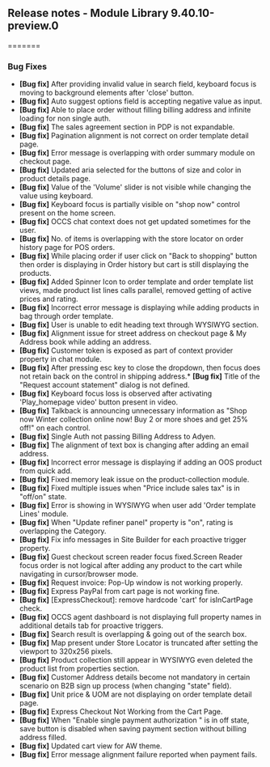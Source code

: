 ## Release notes - Module Library 9.40.10-preview.0
=======

### Bug Fixes

* **[Bug fix]** After providing invalid value in search field, keyboard focus is moving to background elements after 'close' button.
* **[Bug fix]** Auto suggest options field is accepting negative value as input.
* **[Bug fix]** Able to place order without filling billing address and infinite loading for non single auth.
* **[Bug fix]** The sales agreement section in PDP is not expandable.
* **[Bug fix]** Pagination alignment is not correct on order template detail page.
* **[Bug fix]** Error message is overlapping with order summary module on checkout page.
* **[Bug fix]** Updated aria selected for the buttons of size and color in product details page.
* **[Bug fix]** Value of the 'Volume' slider is not visible while changing the value using keyboard.
* **[Bug fix]** Keyboard focus is partially visible on "shop now" control present on the home screen.
* **[Bug fix]** OCCS chat context does not get updated sometimes for the user.
* **[Bug fix]** No. of items is overlapping with the store locator on order history page for POS orders.
* **[Bug fix]** While placing order if user click on "Back to shopping" button then order is displaying in Order history but cart is still displaying the products.
* **[Bug fix]** Added Spinner Icon to order template and order template list views, made product list lines calls parallel, removed getting of active prices and rating.
* **[Bug fix]** Incorrect error message is displaying while adding products in bag through order template.
* **[Bug fix]** User is unable to edit heading text through WYSIWYG section.
* **[Bug fix]** Alignment issue for street address on checkout page & My Address book while adding an address.
* **[Bug fix]** Customer token is exposed as part of context provider property in chat module.
* **[Bug fix]** After pressing esc key to close the dropdown, then focus does not retain back on the control in shipping address.* **[Bug fix]** Title of the "Request account statement" dialog is not defined.  
* **[Bug fix]** Keyboard focus loss is observed after activating 'Play_homepage video' button present in video.
* **[Bug fix]** Talkback is announcing unnecessary information as "Shop now Winter collection online now! Buy 2 or more shoes and get 25% off!" on each control.
* **[Bug fix]** Single Auth not passing Billing Address to Adyen.
* **[Bug fix]** The alignment of text box is changing after adding an email address.
* **[Bug fix]** Incorrect error message is displaying if adding an OOS product from quick add.
* **[Bug fix]** Fixed memory leak issue on the product-collection module.
* **[Bug fix]** Fixed multiple issues when "Price include sales tax" is in "off/on" state.
* **[Bug fix]** Error is showing in WYSIWYG when user add 'Order template Lines' module.
* **[Bug fix]** When "Update refiner panel" property is "on", rating is overlapping the Category.
* **[Bug fix]** Fix info messages in Site Builder for each proactive trigger property.
* **[Bug fix]** Guest checkout screen reader focus fixed.Screen Reader focus order is not logical after adding any product to the cart while navigating in cursor/browser mode.
* **[Bug fix]** Request invoice: Pop-Up window is not working properly.
* **[Bug fix]** Express PayPal from cart page is not working fine.
* **[Bug fix]** [ExpressCheckout]: remove hardcode 'cart' for isInCartPage check.
* **[Bug fix]** OCCS agent dashboard is not displaying full property names in additional details tab for proactive triggers.
* **[Bug fix]** Search result is overlapping & going out of the search box.
* **[Bug fix]** Map present under Store Locator is truncated after setting the viewport to 320x256 pixels.
* **[Bug fix]** Product collection still appear in WYSIWYG even deleted the product list from properties section.
* **[Bug fix]** Customer Address details become not mandatory in certain scenario on B2B sign up process (when changing "state" field).
* **[Bug fix]** Unit price & UOM are not displaying on order template detail page.
* **[Bug fix]** Express Checkout Not Working from the Cart Page.
* **[Bug fix]** When "Enable single payment authorization " is in off state, save button is disabled when saving payment section without billing address filled.
* **[Bug fix]** Updated cart view for AW theme.
* **[Bug fix]** Error message alignment failure reported when payment fails.

